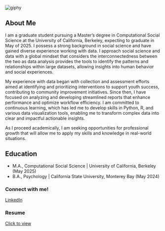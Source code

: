 ![giphy](https://github.com/user-attachments/assets/0c5f879f-85b2-45d1-b173-99f4aa953406)

## About Me
I am a graduate student pursuing a Master’s degree in Computational Social Science at the University of California, Berkeley, expecting to graduate in May of 2025. I possess a strong background in social science and have gained diverse experience working with data. I approach social science and data with a global mindset that considers the interconnectedness between the two as data analysis provides the tools to identify the patterns and relationships within large datasets, allowing insights into human behavior and social experiences.

My experience with data began with collection and assessment efforts aimed at identifying and prioritizing interventions to support youth success, contributing to community improvement initiatives. Since then, I have focused on analyzing and developing streamlined reports that enhance performance and optimize workflow efficiency. I am committed to continuous learning, which has led me to develop skills in Python, R, and various data visualization tools, enabling me to transform complex data into clear and impactful actionable insights.

As I proceed academically, I am seeking opportunities for professional growth that will allow me to apply my skills and knowledge in real-world situations.

## Education
- M.A., Computational Social Science | University of California, Berkeley (May 2025)
- B.A., Psychology | California State University, Monterey Bay (May 2024)

### Connect with me!
[LinkedIn](www.linkedin.com/in/chelsjav)

### Resume
[Click to view](https://drive.google.com/file/d/1xvC7r_eFtIE9R4tTncCww6iCX6Pku0L9/view?usp=drive_link)
